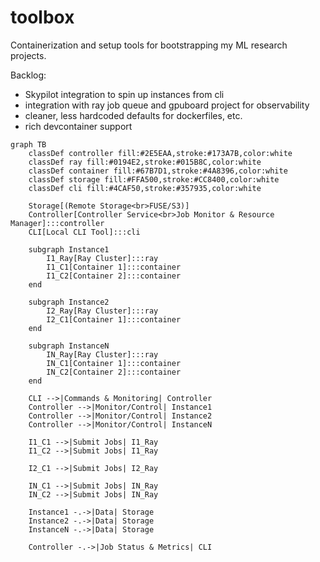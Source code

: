 # toolbox

Containerization and setup tools for bootstrapping my ML research projects.

Backlog:

- Skypilot integration to spin up instances from cli
- integration with ray job queue and gpuboard project for observability
- cleaner, less hardcoded defaults for dockerfiles, etc.
- rich devcontainer support

```mermaid
graph TB
    classDef controller fill:#2E5EAA,stroke:#173A7B,color:white
    classDef ray fill:#0194E2,stroke:#015B8C,color:white
    classDef container fill:#67B7D1,stroke:#4A8396,color:white
    classDef storage fill:#FFA500,stroke:#CC8400,color:white
    classDef cli fill:#4CAF50,stroke:#357935,color:white

    Storage[(Remote Storage<br>FUSE/S3)]
    Controller[Controller Service<br>Job Monitor & Resource Manager]:::controller
    CLI[Local CLI Tool]:::cli

    subgraph Instance1
        I1_Ray[Ray Cluster]:::ray
        I1_C1[Container 1]:::container
        I1_C2[Container 2]:::container
    end

    subgraph Instance2
        I2_Ray[Ray Cluster]:::ray
        I2_C1[Container 1]:::container
    end

    subgraph InstanceN
        IN_Ray[Ray Cluster]:::ray
        IN_C1[Container 1]:::container
        IN_C2[Container 2]:::container
    end

    CLI -->|Commands & Monitoring| Controller
    Controller -->|Monitor/Control| Instance1
    Controller -->|Monitor/Control| Instance2
    Controller -->|Monitor/Control| InstanceN

    I1_C1 -->|Submit Jobs| I1_Ray
    I1_C2 -->|Submit Jobs| I1_Ray

    I2_C1 -->|Submit Jobs| I2_Ray

    IN_C1 -->|Submit Jobs| IN_Ray
    IN_C2 -->|Submit Jobs| IN_Ray

    Instance1 -.->|Data| Storage
    Instance2 -.->|Data| Storage
    InstanceN -.->|Data| Storage

    Controller -.->|Job Status & Metrics| CLI
```
